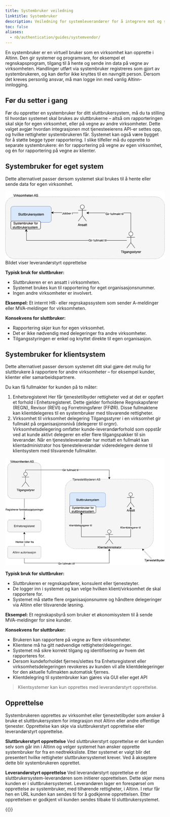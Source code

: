 ```yaml
---
title: Systembruker veiledning
linktitle: Systembruker
description: Veiledning for systemleverandører for å integrere mot og sette opp systembrukere i sitt sluttbrukersystem.
toc: false
aliases:
  - nb/authentication/guides/systemvendor/
---
```


En systembruker er en virtuell bruker som en virksomhet kan opprette i Altinn. Den gir systemer og programvare, for eksempel et regnskapsprogram, tilgang til å hente og sende inn data på vegne av virksomheten. Handlinger utført via systembruker registreres som gjort av systembrukeren, og kan derfor ikke knyttes til en navngitt person. Dersom det kreves personlig ansvar, må man logge inn med vanlig Altinn-innlogging.

## Før du setter i gang

Før du oppretter en systembruker for ditt sluttbrukersystem, må du ta stilling til hvordan systemet skal brukes av sluttbrukerne – altså om rapporteringen skal skje for egen virksomhet, eller på vegne av andre virksomheter. Dette valget avgjør hvordan integrasjonen mot tjenesteeierens API-er settes opp, og hvilke rettigheter systembrukeren får. Systemet kan også være bygget for å støtte begge typer rapportering. I slike tilfeller må du opprette to separate systembrukere: én for rapportering på vegne av egen virksomhet, og én for rapportering på vegne av klienter.

## Systembruker for eget system

Dette alternativet passer dersom systemet skal brukes til å hente eller sende data for egen virksomhet.

![Leverandørstyrt opprettelse av kundestyrt system](eget_system.png)
Bildet viser leverandørstyrt opprettelse

**Typisk bruk for sluttbruker:**

- Sluttbrukeren er en ansatt i virksomheten.
- Systemet brukes kun til rapportering for eget organisasjonsnummer.
- Ingen andre virksomheter er involvert.

**Eksempel:** Et internt HR- eller regnskapssystem som sender A-meldinger eller MVA-meldinger for virksomheten.

**Konsekvens for sluttbruker:**

- Rapportering skjer kun for egen virksomhet.
- Det er ikke nødvendig med delegeringer fra andre virksomheter.
- Tilgangsstyringen er enkel og knyttet direkte til egen organisasjon.

## Systembruker for klientsystem

Dette alternativet passer dersom systemet ditt skal gjøre det mulig for sluttbrukere å rapportere for andre virksomheter – for eksempel kunder, klienter eller samarbeidspartnere.

Du kan få fullmakter for kunden på to måter:

1. Enhetsregisteret
   Her får tjenestetilbyder rettigheter ved at det er oppført et forhold i Enhetsregisteret. Dette gjelder forholdene Regnskapsfører (REGN), Revisor (REVI) og Forretningsfører (FFØR).
   Disse fullmaktene kan klientdelegeres til en systembruker med tilsvarende rettigheter.
2. Virksomhet til virksomhet delegering
   Tilgangsstyrer i en virksomhet gir fullmakt på organisasjonsnivå (delegerer til orgnr).
   Virksomhetsdelegering omfatter kunde-leverandørforhold som oppstår ved at kunde aktivt delegerer en eller flere tilgangspakker til sin leverandør.
   Når en tjenesteleverandør har mottatt en fullmakt kan klientadministrator hos tjenesteleverandør videredelegere denne til klientsystem med tilsvarende fullmakter.

![Klientsystem](klient_system.png)

**Typisk bruk for sluttbruker:**

- Sluttbrukeren er regnskapsfører, konsulent eller tjenesteyter.
- De logger inn i systemet og kan velge hvilken klient/virksomhet de skal rapportere for.
- Systemet må støtte flere organisasjonsnumre og håndtere delegeringer via Altinn eller tilsvarende løsning.

**Eksempel:** Et regnskapsbyrå som bruker et økonomisystem til å sende MVA-meldinger for sine kunder.

**Konsekvens for sluttbruker:**

- Brukeren kan rapportere på vegne av flere virksomheter.
- Klientene må ha gitt nødvendige rettigheter/delegeringer.
- Systemet må sikre korrekt tilgang og identifisering av hvem det rapporteres for.
- Dersom kundeforholdet fjernes/slettes fra Enhetsregisteret eller virksomhetsdelegeringen revokeres av kunden vil alle klientdelegeringer for den aktuelle fullmakten automatisk fjernes.
- Klientdelegring til systembruker kan gjøres via GUI eller eget API

> Klientsystemer kan kun opprettes med leverandørstyrt opprettelse.

## Opprettelse

Systembrukeren opprettes av virksomhet eller tjenestetilbyder som ønsker å bruke et sluttbrukersystem for integrasjon mot Altinn eller andre offentlige tjenester.
Opprettelse kan skje via sluttbrukerstyrt opprettelse eller leverandørstyrt opprettelse.

**Sluttbrukerstyrt opprettelse**
Ved sluttbrukerstyrt opprettelse er det kunden selv som går inn i Altinn og velger systemet han ønsker opprette systembruker for fra en nedtrekksliste.
Etter systemet er valgt blir det presentert hvilke rettigheter sluttbrukersystemet krever. Ved å akseptere dette blir systembrukeren opprettet.

**Leverandørstyrt opprettelse**
Ved leverandørstyrt opprettelse er det sluttbrukersystem-leverandøren som initierer opprettelsen. Dette skjer mens kunden er i sluttbrukersystemet. Leverandøren lager en forespørsel om opprettelse av systembruker, med tilhørende rettigheter, i Altinn. I retur får hen en URL kunden kan sendes til for å godkjenne opprettelsen. Etter opprettelsen er godkjent vil kunden sendes tilbake til sluttbrukersystemet.

{{<children />}}
